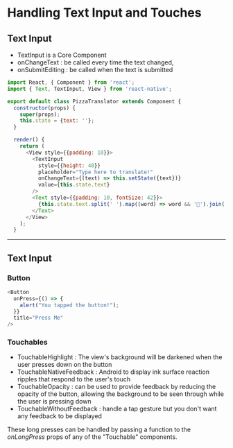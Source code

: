 # Handling Text Input and Touches

## Text Input

- TextInput is a Core Component
- onChangeText : be called every time the text changed,
- onSubmitEditing : be called when the text is submitted

```js
import React, { Component } from 'react';
import { Text, TextInput, View } from 'react-native';

export default class PizzaTranslator extends Component {
  constructor(props) {
    super(props);
    this.state = {text: ''};
  }

  render() {
    return (
      <View style={{padding: 10}}>
        <TextInput
          style={{height: 40}}
          placeholder="Type here to translate!"
          onChangeText={(text) => this.setState({text})}
          value={this.state.text}
        />
        <Text style={{padding: 10, fontSize: 42}}>
          {this.state.text.split(' ').map((word) => word && '🍕').join(' ')}
        </Text>
      </View>
    );
  }
```

---

## Text Input

### Button

```js
<Button
  onPress={() => {
    alert("You tapped the button!");
  }}
  title="Press Me"
/>
```

### Touchables

- TouchableHighlight : The view's background will be darkened when the user presses down on the button
- TouchableNativeFeedback : Android to display ink surface reaction ripples that respond to the user's touch
- TouchableOpacity : can be used to provide feedback by reducing the opacity of the button, allowing the background to be seen through while the user is pressing down
- TouchableWithoutFeedback : handle a tap gesture but you don't want any feedback to be displayed

These long presses can be handled by passing a function to the _onLongPress_ props of any of the "Touchable" components.
